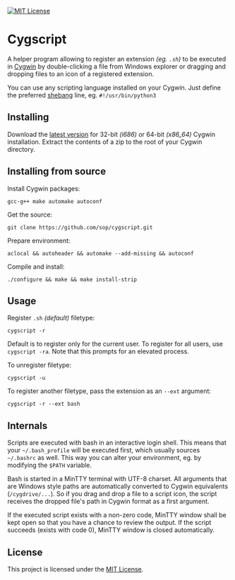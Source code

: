 [![MIT License](https://img.shields.io/badge/License-MIT-blue.svg)](https://github.com/sop/cygscript/blob/master/LICENSE)

# Cygscript

A helper program allowing to register an extension _(eg. `.sh`)_ to be
executed in [Cygwin][] by double-clicking a file from Windows explorer
or dragging and dropping files to an icon of a registered extension.

[cygwin]: https://www.cygwin.com/

You can use any scripting language installed on your Cygwin.
Just define the preferred [shebang][] line, eg. `#!/usr/bin/python3`

[shebang]: https://en.wikipedia.org/wiki/Shebang_(Unix)

## Installing

Download the [latest version][] for 32-bit _(i686)_ or 64-bit _(x86_64)_
Cygwin installation.
Extract the contents of a zip to the root of your Cygwin directory.

[latest version]: https://github.com/sop/cygscript/releases/latest

## Installing from source

Install Cygwin packages:

    gcc-g++ make automake autoconf

Get the source:

    git clone https://github.com/sop/cygscript.git

Prepare environment:

    aclocal && autoheader && automake --add-missing && autoconf

Compile and install:

    ./configure && make && make install-strip

## Usage

Register `.sh` _(default)_ filetype:

    cygscript -r

Default is to register only for the current user. To register for all
users, use `cygscript -ra`. Note that this prompts for an elevated process.

To unregister filetype:

    cygscript -u

To register another filetype, pass the extension as an `--ext` argument:

    cygscript -r --ext bash

## Internals

Scripts are executed with bash in an interactive login shell.
This means that your `~/.bash_profile` will be executed first, which usually
sources `~/.bashrc` as well. This way you can alter your environment,
eg. by modifying the `$PATH` variable.

Bash is started in a MinTTY terminal with UTF-8 charset.
All arguments that are Windows style paths are automatically converted to
Cygwin equivalents (`/cygdrive/...`). So if you drag and drop a file to
a script icon, the script receives the dropped file's path in Cygwin format
as a first argument.

If the executed script exists with a non-zero code, MinTTY window shall be
kept open so that you have a chance to review the output.
If the script succeeds (exists with code 0), MinTTY window is closed
automatically.

## License

This project is licensed under the
[MIT License](https://github.com/sop/cygscript/blob/master/LICENSE).
